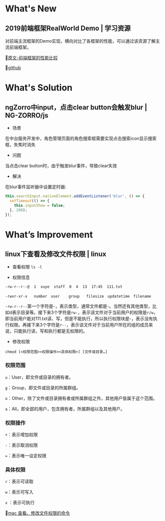 # What's New

## 2019前端框架RealWorld Demo | 学习资源

对前端主流框架的Demo实现，横向对比了各框架的性能，可以通过该资源了解主流前端框架。

💬[原文-前端框架的性能比较](https://nextfe.com/frontend-frameworks-benchmark-2019/)

💬[github](https://github.com/gothinkster/realworld)

# What's Solution

## ngZorro中input，点击clear button会触发blur | NG-ZORRO/js

- 场景

在中台服务开发中，角色管理页面的角色搜索框需要实现点击搜索icon显示搜索框，失焦时消失

- 问题

当点击clear button时，由于触发blur事件，导致clear失效

- 解决

在blur事件监听器中设置定时器:

```js
this.searchInput.nativeElement.addEventListener('blur', () => {
  setTimeout(() => {
    this.inputShow = false;
  }, 200);
});
```

# What’s Improvement

## linux下查看及修改文件权限 | linux

- 查看权限 ```ls -l```

- 权限信息

```-rw-r--r--@  1  xuye  staff  0  4  13  17:45  111.txt```

```-rwxr-xr-x   number　user    group   filesize　updatetime　filename```

```-rw-r--r--```第一个字符是-，表示类型，通常文件都是-。当然还有其他类型，比如d表示目录等。接下来3个字符是```rw-```，表示该文件对于当前用户的权限是```r/w```，即当前用户能对111.txt读、写，但是不能执行，所以执行权限块是-，表示没有执行权限。再接下来3个字符是```r--```，表示该文件对于当前用户所在的组的成员来说，只能执行读，写和执行都是无权限的。

- 修改权限

```chmod [<权限范围><权限操作><具体权限>] [文件或目录…]```

### 权限范围

```u```：User，即文件或目录的拥有者。

```g```：Group，即文件或目录的所属群组。

```o```：Other，除了文件或目录拥有者或所属群组之外，其他用户皆属于这个范围。

```a```：All，即全部的用户，包含拥有者，所属群组以及其他用户。

### 权限操作

```+```：表示增加权限

```-```：表示取消权限

```=```：表示唯一设定权限

### 具体权限

```r```：表示可读取

```w```：表示可写入

```x``` ：表示可执行

💬[mac 查看、修改文件权限的命令](https://www.jianshu.com/p/d5f9672f94ef)